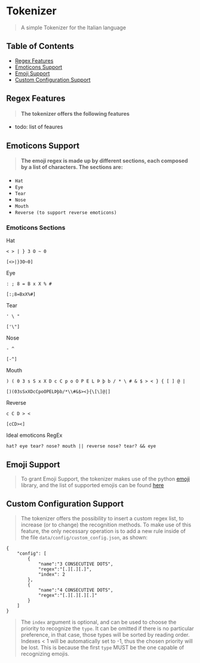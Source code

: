 # Tokenizer
> A simple Tokenizer for the Italian language

## Table of Contents
- [Regex Features](#regex) 
- [Emoticons Support](#emoticons-support)
- [Emoji Support](#emoji-support)
- [Custom Configuration Support](#custom-configuration-support)

###

<a name="regex"></a>
## Regex Features
> #### The tokenizer offers the following features

- todo: list of feaures 

<a name="emoticons-support"></a>
## Emoticons Support
> #### The emoji regex is made up by different sections, each composed by a list of characters. The sections are:
- ```Hat```
- ```Eye```
- ```Tear```
- ```Nose```
- ```Mouth```
- ```Reverse (to support reverse emoticons)```

### Emoticons Sections
Hat
```
< > | } 3 O ~ 0
```
```
[<>|}3O~0]
```

Eye
```
: ; 8 = B x X % #
```
```
[:;8=BxX%#]
```


Tear
```
' \ " 
```
```
['\"]
```

Nose
```
- ^ 
```
```
[-^]
```

Mouth
```
) ( 0 3 s S x X D c C p o O P E L Þ þ b / * \ # & $ > < } { [ ] @ |
```
```
[)(03sSxXDcCpoOPELÞþb/*\\#&$><}{\[\]@|]
```

Reverse
```
c C D > <
```
```
[cCD><]
```

Ideal emoticons RegEx
``` 
hat? eye tear? nose? mouth || reverse nose? tear? && eye 
```


<a name="emoji-support"></a>
## Emoji Support

> To grant Emoji Support, the tokenizer makes use of the python [emoji](https://pypi.org/project/emoji/) library, and the list of supported emojis can be found [here](https://carpedm20.github.io/emoji/)


<a name="custom-configuration-support"></a>
## Custom Configuration Support

> The tokenizer offers the possibility to insert a custom regex list, to increase (or to change) the recognition methods. To make use of this feature, the only necessary operation is to add a new rule inside of the file ```data/config/custom_config.json```, as shown:
```
{
    "config": [
        {
            "name":"3 CONSECUTIVE DOTS",
            "regex":"[.][.][.]",
            "index": 2
        },
        {
            "name":"4 CONSECUTIVE DOTS",
            "regex":"[.][.][.][.]"
        }
    ]
}

```
> The ```index``` argument is optional, and can be used to choose the priority to recognize the ```type```. It can be omitted if there is no particular preference, in that case, those types will be sorted by reading order. Indexes < 1 will be automatically set to -1, thus the chosen priority will be lost. This is because the first ```type``` MUST be the one capable of recognizing emojis.
